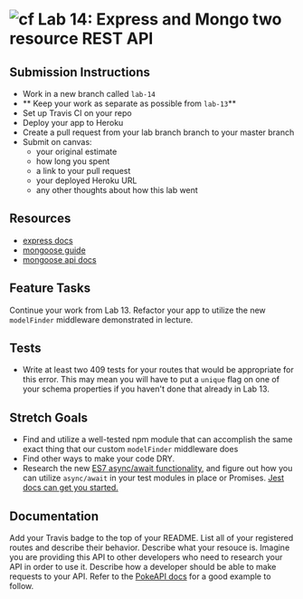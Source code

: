 ![cf](https://i.imgur.com/7v5ASc8.png) Lab 14: Express and Mongo two resource REST API
======

## Submission Instructions
* Work in a new branch called `lab-14`
* ** Keep your work as separate as possible from `lab-13`**
* Set up Travis CI on your repo
* Deploy your app to Heroku 
* Create a pull request from your lab branch branch to your master branch
* Submit on canvas:
  * your original estimate
  * how long you spent
  * a link to your pull request
  * your deployed Heroku URL
  * any other thoughts about how this lab went

## Resources
* [express docs](http://expressjs.com/en/4x/api.html)
* [mongoose guide](http://mongoosejs.com/docs/guide.html)
* [mongoose api docs](http://mongoosejs.com/docs/api.html)

## Feature Tasks  
Continue your work from Lab 13. Refactor your app to utilize the new `modelFinder` middleware demonstrated in lecture. 

## Tests
* Write at least two 409 tests for your routes that would be appropriate for this error. This may mean you will have to put a `unique` flag on one of your schema properties if you haven't done that already in Lab 13. 

## Stretch Goals
* Find and utilize a well-tested npm module that can accomplish the same exact thing that our custom `modelFinder` middleware does
* Find other ways to make your code DRY.
* Research the new [ES7 async/await functionality](https://developer.mozilla.org/en-US/docs/Web/JavaScript/Reference/Statements/async_function), and figure out how you can utilize `async/await` in your test modules in place or Promises. [Jest docs can get you started.](http://jestjs.io/docs/en/tutorial-async.html#async-await)

## Documentation
Add your Travis badge to the top of your README. List all of your registered routes and describe their behavior. Describe what your resouce is. Imagine you are providing this API to other developers who need to research your API in order to use it. Describe how a developer should be able to make requests to your API. Refer to the [PokeAPI docs](https://pokeapi.co/docsv2/#resource-lists) for a good example to follow. 
